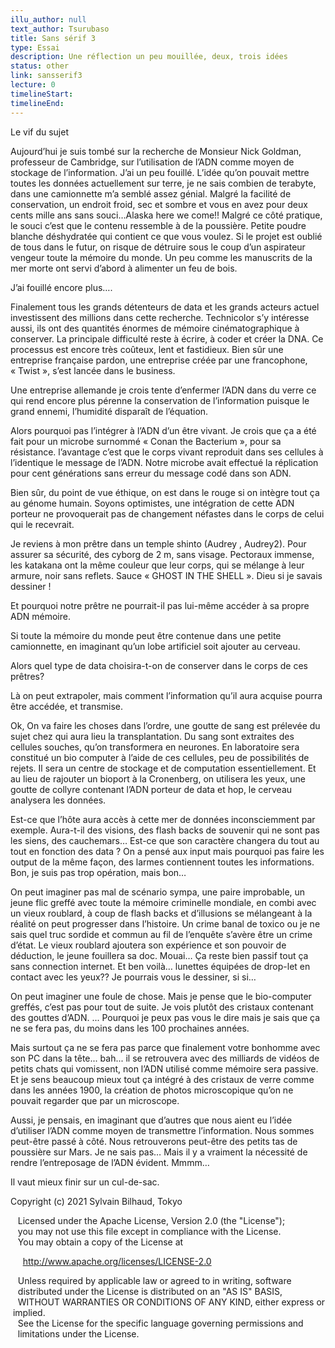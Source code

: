 ```yaml
---
illu_author: null
text_author: Tsurubaso
title: Sans sérif 3
type: Essai
description: Une réflection un peu mouillée, deux, trois idées
status: other
link: sansserif3
lecture: 0
timelineStart: 
timelineEnd: 
---
```


Le vif du sujet

Aujourd’hui je suis tombé sur la recherche de Monsieur Nick Goldman, professeur de Cambridge, sur l’utilisation de l’ADN comme moyen de stockage de l’information. 
J’ai un peu fouillé.
L’idée qu’on pouvait mettre toutes les données actuellement sur terre, je ne sais combien de terabyte,  dans une camionnette m’a semblé assez génial. 
Malgré la facilité de conservation, un endroit froid, sec et sombre et vous en avez pour deux cents mille ans sans souci…Alaska here we come!!
Malgré ce côté pratique, le souci c’est que le contenu ressemble à de la poussière. 
Petite poudre blanche déshydratée qui contient ce que vous voulez. 
Si le projet est oublié de tous dans le futur, on risque de détruire sous le coup d’un aspirateur vengeur toute la mémoire du monde.
Un peu comme les manuscrits de la mer morte ont servi d’abord à alimenter un feu de bois.

J’ai fouillé encore plus….

Finalement tous les grands détenteurs de data et les grands acteurs actuel investissent des millions dans cette recherche.
Technicolor s’y intéresse aussi, ils ont des quantités énormes de mémoire cinématographique à conserver.
La principale difficulté reste à écrire, à coder et créer la DNA.
Ce processus est encore très coûteux, lent et fastidieux.
Bien sûr une entreprise française pardon, une entreprise créée par une francophone, « Twist »,  s’est lancée dans le business.

Une entreprise allemande je crois tente d’enfermer l’ADN dans du verre ce qui rend encore plus pérenne la conservation de l’information puisque le grand ennemi, l’humidité disparaît de l’équation.

Alors pourquoi pas l’intégrer à l’ADN d’un être vivant. 
Je crois que ça a été fait pour un microbe surnommé « Conan the Bacterium », pour sa résistance. l’avantage c’est que le corps vivant reproduit dans ses cellules à l’identique le message de l’ADN. Notre microbe avait effectué la réplication pour cent générations sans erreur du message codé dans son ADN.

Bien sûr, du point de vue éthique, on est dans le rouge si on intègre tout ça au génome humain.
Soyons optimistes, une intégration de cette ADN porteur ne provoquerait pas de changement néfastes dans le corps de celui qui le recevrait.

Je reviens à mon prêtre dans un temple shinto (Audrey , Audrey2).
Pour assurer sa sécurité, des cyborg de 2 m, sans visage.
Pectoraux immense, les katakana ont la même couleur que leur corps, qui se mélange à leur armure, noir sans reflets.
Sauce « GHOST IN THE SHELL ».
Dieu si je savais dessiner !

Et pourquoi notre prêtre ne pourrait-il pas lui-même accéder à sa propre ADN mémoire.

Si toute la mémoire du monde peut être contenue dans une petite camionnette, en imaginant qu’un lobe artificiel soit ajouter au cerveau. 

Alors quel type de data choisira-t-on de conserver dans le corps de ces prêtres?

Là on peut extrapoler, mais comment l’information qu’il aura acquise pourra être accédée, et transmise.

Ok, 
On va faire les choses dans l’ordre, 
une goutte de sang est prélevée du sujet chez qui aura lieu la transplantation.
Du sang sont extraites des cellules souches, qu’on transformera en neurones. En laboratoire sera constitué un bio computer à l’aide de ces cellules, peu de possibilités de rejets.
Il sera un centre de stockage et de computation essentiellement. Et au lieu de rajouter un bioport à la Cronenberg, on utilisera les yeux, une goutte de collyre contenant l’ADN porteur de data et hop, le cerveau analysera les données.

Est-ce que l’hôte aura accès à cette mer de données inconsciemment par exemple.
Aura-t-il des visions, des flash backs de souvenir qui ne sont pas les siens, des cauchemars… 
Est-ce que son caractère changera du tout au tout en fonction des data ?
On a pensé aux input mais pourquoi pas faire les output de la même façon, des larmes contiennent toutes les informations.
Bon, je suis pas trop opération, mais bon…

On peut imaginer pas mal de scénario sympa, une paire improbable, un jeune flic greffé avec toute la mémoire criminelle mondiale, en combi avec un vieux roublard, à coup de flash backs et d’illusions se mélangeant à la réalité on peut progresser dans l’histoire.
Un crime banal de toxico ou je ne sais quel truc sordide et commun au fil de l’enquête s’avère être un crime d’état. Le vieux roublard ajoutera son expérience et son pouvoir de déduction, le jeune fouillera sa doc.
Mouai…
Ça reste bien passif tout ça sans connection internet.
Et ben voilà… lunettes équipées de drop-let en contact avec les yeux??
Je pourrais vous le dessiner, si si…

On peut imaginer une foule de chose. Mais je pense que le bio-computer greffés, c’est pas pour tout de suite. Je vois plutôt des cristaux contenant des gouttes d’ADN. 
...
Pourquoi je peux pas vous le dire mais je sais que ça ne se fera pas, du moins dans les 100 prochaines années.

Mais surtout ça ne se fera pas parce que finalement votre bonhomme avec son PC dans la tête... bah... il se retrouvera avec des milliards de vidéos de petits chats qui vomissent, non l’ADN utilisé comme mémoire sera passive. Et je sens beaucoup mieux tout ça intégré à des cristaux de verre comme dans les années 1900, la création de photos microscopique qu’on ne pouvait regarder que par un microscope.

Aussi, je pensais, en imaginant que d’autres que nous aient eu l’idée d’utiliser l’ADN comme moyen de transmettre l’information. Nous sommes peut-être passé à côté. Nous retrouverons peut-être des petits tas de poussière sur Mars.
Je ne sais pas…
Mais il y a vraiment la nécessité de rendre l’entreposage de l’ADN évident.
Mmmm…

Il vaut mieux finir sur un cul-de-sac.







Copyright (c) 2021 Sylvain Bilhaud, Tokyo

   Licensed under the Apache License, Version 2.0 (the "License");
   you may not use this file except in compliance with the License.
   You may obtain a copy of the License at

     http://www.apache.org/licenses/LICENSE-2.0

   Unless required by applicable law or agreed to in writing, software
   distributed under the License is distributed on an "AS IS" BASIS,
   WITHOUT WARRANTIES OR CONDITIONS OF ANY KIND, either express or implied.
   See the License for the specific language governing permissions and
   limitations under the License.
